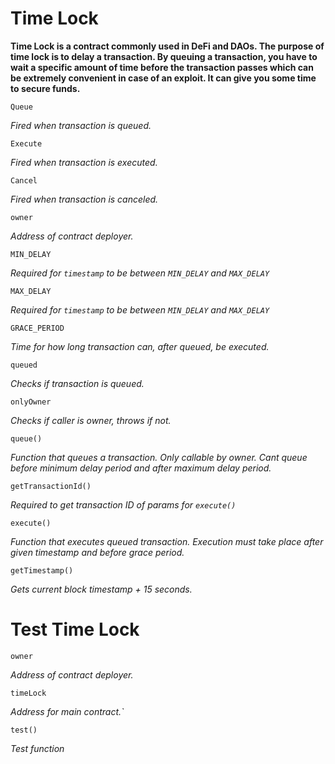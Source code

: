 # Time Lock
**Time Lock is a contract commonly used in DeFi and DAOs. The purpose of time lock is to delay a transaction. By queuing a transaction, you have to wait a specific amount of time before the transaction passes which can be extremely convenient in case of an exploit. It can give you some time to secure funds.**

```
Queue
```
*Fired when transaction is queued.*

```
Execute
```
*Fired when transaction is executed.*

```
Cancel
```
*Fired when transaction is canceled.*

```
owner
```
*Address of contract deployer.*

```
MIN_DELAY
```
*Required for `timestamp` to be between `MIN_DELAY` and `MAX_DELAY`*

```
MAX_DELAY
```
*Required for `timestamp` to be between `MIN_DELAY` and `MAX_DELAY`*

```
GRACE_PERIOD
```
*Time for how long transaction can, after queued, be executed.*

```
queued
```
*Checks if transaction is queued.*

```
onlyOwner
```
*Checks if caller is owner, throws if not.*

```
queue()
```
*Function that queues a transaction. Only callable by owner. Cant queue before minimum delay period and after maximum delay period.*

```
getTransactionId()
```
*Required to get transaction ID of params for `execute()`*

```
execute()
```
*Function that executes queued transaction. Execution must take place after given timestamp and before grace period.*

```
getTimestamp()
```
*Gets current block timestamp + 15 seconds.*

# Test Time Lock

```
owner
```
*Address of contract deployer.*

```
timeLock
```
*Address for main contract.`*

```
test()
```
*Test function*
